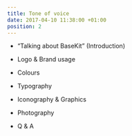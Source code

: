 ```yaml
---
title: Tone of voice
date: 2017-04-10 11:38:00 +01:00
position: 2
---
```


* “Talking about BaseKit” (Introduction)

* Logo & Brand usage

* Colours

* Typography

* Iconography & Graphics

* Photography

* Q & A